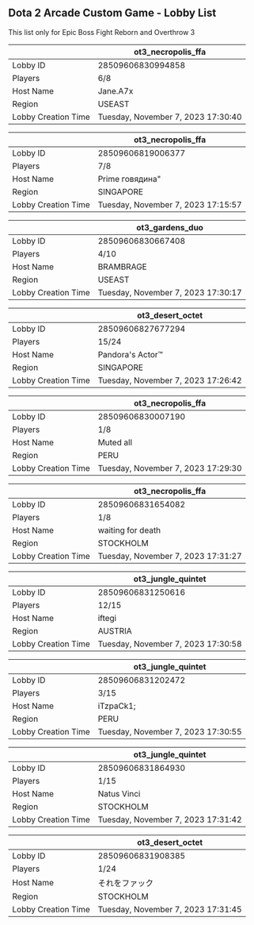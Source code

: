 ## Dota 2 Arcade Custom Game - Lobby List

This list only for Epic Boss Fight Reborn and Overthrow 3

|  | ot3_necropolis_ffa |
| ------ | ------ |
| Lobby ID | 28509606830994858 |
| Players | 6/8 |
| Host Name | Jane.A7x |
| Region | USEAST |
| Lobby Creation Time | Tuesday, November 7, 2023 17:30:40 |


|  | ot3_necropolis_ffa |
| ------ | ------ |
| Lobby ID | 28509606819006377 |
| Players | 7/8 |
| Host Name | Prime говядина" |
| Region | SINGAPORE |
| Lobby Creation Time | Tuesday, November 7, 2023 17:15:57 |


|  | ot3_gardens_duo |
| ------ | ------ |
| Lobby ID | 28509606830667408 |
| Players | 4/10 |
| Host Name | BRAMBRAGE |
| Region | USEAST |
| Lobby Creation Time | Tuesday, November 7, 2023 17:30:17 |


|  | ot3_desert_octet |
| ------ | ------ |
| Lobby ID | 28509606827677294 |
| Players | 15/24 |
| Host Name | Pandora's Actor™ |
| Region | SINGAPORE |
| Lobby Creation Time | Tuesday, November 7, 2023 17:26:42 |


|  | ot3_necropolis_ffa |
| ------ | ------ |
| Lobby ID | 28509606830007190 |
| Players | 1/8 |
| Host Name | Muted all |
| Region | PERU |
| Lobby Creation Time | Tuesday, November 7, 2023 17:29:30 |


|  | ot3_necropolis_ffa |
| ------ | ------ |
| Lobby ID | 28509606831654082 |
| Players | 1/8 |
| Host Name | waiting for death |
| Region | STOCKHOLM |
| Lobby Creation Time | Tuesday, November 7, 2023 17:31:27 |


|  | ot3_jungle_quintet |
| ------ | ------ |
| Lobby ID | 28509606831250616 |
| Players | 12/15 |
| Host Name | iftegi |
| Region | AUSTRIA |
| Lobby Creation Time | Tuesday, November 7, 2023 17:30:58 |


|  | ot3_jungle_quintet |
| ------ | ------ |
| Lobby ID | 28509606831202472 |
| Players | 3/15 |
| Host Name | iTzpaCk1; |
| Region | PERU |
| Lobby Creation Time | Tuesday, November 7, 2023 17:30:55 |


|  | ot3_jungle_quintet |
| ------ | ------ |
| Lobby ID | 28509606831864930 |
| Players | 1/15 |
| Host Name | Natus Vinci |
| Region | STOCKHOLM |
| Lobby Creation Time | Tuesday, November 7, 2023 17:31:42 |


|  | ot3_desert_octet |
| ------ | ------ |
| Lobby ID | 28509606831908385 |
| Players | 1/24 |
| Host Name | それをファック |
| Region | STOCKHOLM |
| Lobby Creation Time | Tuesday, November 7, 2023 17:31:45 |



